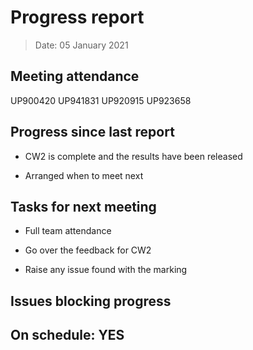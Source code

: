 <!-- File name must be Year-Month-Date.md
e.g. 2020-10-12.md -->

<!--One report per week Minimum!-->
# Progress report

> Date: 05 January 2021

<!--Names of those who attended the meeting, CSV-->
## Meeting attendance

UP900420
UP941831
UP920915
UP923658

## Progress since last report
<!--What have you done ?-->
<!--Single line bullet point-->
* CW2 is complete and the results have been released

* Arranged when to meet next

## Tasks for next meeting

<!--What will you do before the next?-->
<!--Single line bullet point-->

* Full team attendance

* Go over the feedback for CW2

* Raise any issue found with the marking

## Issues blocking progress

<!--Pick one-->
<!--## On schedule: YES-->
<!--## On schedule: NO-->

## On schedule: YES
